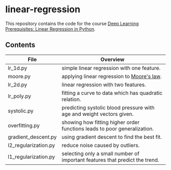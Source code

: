 # linear-regression
This repository contains the code for the course [Deep Learning Prerequisites: Linear Regression in Python](https://www.udemy.com/data-science-linear-regression-in-python/).

## Contents
File | Overview
--- | --- |
lr_1d.py | simple linear regression with one feature.
moore.py | applying linear regression to [Moore's law](https://en.wikipedia.org/wiki/Moore%27s_law).
lr_2d.py | linear regression with two features.
lr_poly.py | fitting a curve to data which has quadratic relation.
systolic.py | predicting systolic blood pressure with age and weight vectors given.
overfitting.py | showing how fitting higher order functions leads to poor generalization.
gradient_descent.py | using gradient descent to find the best fit.
l2_regularization.py | reduce noise caused by outliers. 
l1_regularization.py | selecting only a small number of important features that predict the trend.
